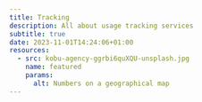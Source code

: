 ```yaml
---
title: Tracking
description: All about usage tracking services
subtitle: true
date: 2023-11-01T14:24:06+01:00
resources:
  - src: kobu-agency-ggrbi6quXQU-unsplash.jpg
    name: featured
    params:
      alt: Numbers on a geographical map
---
```

